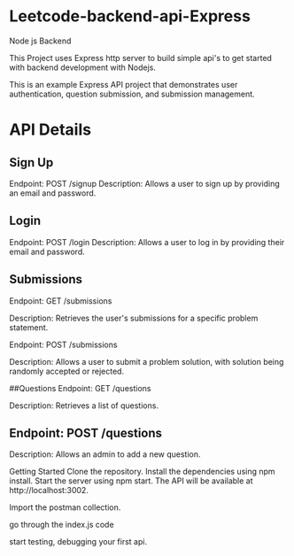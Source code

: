 # Leetcode-backend-api-Express

Node js Backend

This Project uses Express http server to build simple api's to get started with backend development with Nodejs.

This is an example Express API project that demonstrates user authentication, question submission, and submission management.

# API Details

## Sign Up

Endpoint: POST /signup
Description: Allows a user to sign up by providing an email and password.

## Login

Endpoint: POST /login
Description: Allows a user to log in by providing their email and password.

## Submissions

Endpoint: GET /submissions

Description: Retrieves the user's submissions for a specific problem statement.

Endpoint: POST /submissions

Description: Allows a user to submit a problem solution, with solution being randomly accepted or rejected.

##Questions
Endpoint: GET /questions

Description: Retrieves a list of questions.

## Endpoint: POST /questions

Description: Allows an admin to add a new question.

Getting Started
Clone the repository.
Install the dependencies using npm install.
Start the server using npm start.
The API will be available at http://localhost:3002.

Import the postman collection.

go through the index.js code

start testing, debugging your first api.
